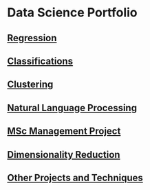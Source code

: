 # Data Science Portfolio

## [Regression](https://github.com/Auckland68/LinearRegression)

## [Classifications](https://github.com/Auckland68/Classification)

## [Clustering](https://github.com/Auckland68/Clustering)

## [Natural Language Processing](https://github.com/Auckland68/NLPModels)

## [MSc Management Project](https://github.com/Auckland68/Arun-Travel-Reviews-Analysis)

## [Dimensionality Reduction](https://github.com/Auckland68/DimensionalityReduction)

## [Other Projects and Techniques](https://github.com/Auckland68/Other-Techniques)
